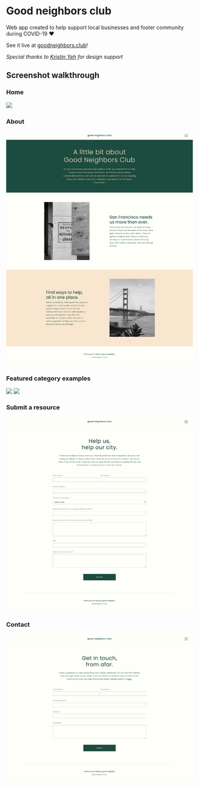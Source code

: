 # Good neighbors club

Web app created to help support local businesses and foster community during COVID-19 ♥️

See it live at [goodneighbors.club](http://www.goodneighbors.club/)!

_Special thanks to [Kristin Yeh](https://www.kristinyeh.com/) for design support_



## Screenshot walkthrough

### Home
![](https://github.com/asmarshall/good-neighbors-club/blob/master/screenshots/home.png)

### About
![](https://github.com/asmarshall/good-neighbors-club/blob/master/screenshots/about.png)

### Featured category examples
![](https://github.com/asmarshall/good-neighbors-club/blob/master/screenshots/resources.png)
![](https://github.com/asmarshall/good-neighbors-club/blob/master/screenshots/bars.png)

### Submit a resource
![](https://github.com/asmarshall/good-neighbors-club/blob/master/screenshots/submit.png)

### Contact
![](https://github.com/asmarshall/good-neighbors-club/blob/master/screenshots/contact.png)
